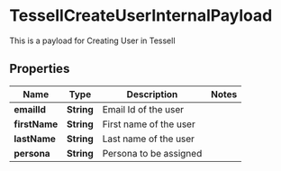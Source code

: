 

# TessellCreateUserInternalPayload

This is a payload for Creating User in Tessell

## Properties

Name | Type | Description | Notes
------------ | ------------- | ------------- | -------------
**emailId** | **String** | Email Id of the user | 
**firstName** | **String** | First name of the user | 
**lastName** | **String** | Last name of the user | 
**persona** | **String** | Persona to be assigned | 



